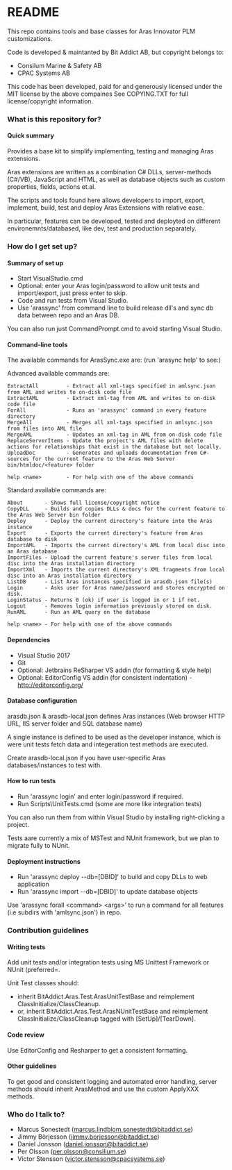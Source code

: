 # README #

This repo contains tools and base classes for Aras Innovator PLM customizations.

Code is developed & maintanted by Bit Addict AB, but copyright belongs to:

* Consilum Marine & Safety AB
* CPAC Systems AB

This code has been developed, paid for and generously licensed under the MIT license by the above compaines
See COPYING.TXT for full license/copyright information.

### What is this repository for? ###

#### Quick summary

Provides a base kit to simplify implementing, testing and managing Aras extensions.

Aras extensions are written as a combination C# DLLs, server-methods (C#/VB), JavaScript and HTML,
as well as database objects such as custom properties, fields, actions et.al.

The scripts and tools found here allows developers to import, export, implement,
build, test and deploy Aras Extensions with relative ease.

In particular, features can be developed, tested and deployted on different environemnts/databased, like dev, test and production separately.

### How do I get set up? ###

#### Summary of set up

 * Start VisualStudio.cmd
 * Optional: enter your Aras login/password to allow unit tests and import/export, just press enter to skip.
 * Code and run tests from Visual Studio.
 * Use 'arassync' from command line to build release dll's and sync db data between repo and an Aras DB.

You can also run just CommandPrompt.cmd to avoid starting Visual Studio.

#### Command-line tools

The available commands for ArasSync.exe are: (run 'arasync help' to see:)

Advanced available commands are:

    ExtractAll         - Extract all xml-tags specified in amlsync.json from AML and writes to on-disk code file
    ExtractAML         - Extract xml-tag from AML and writes to on-disk code file
    ForAll             - Runs an 'arassync' command in every feature directory
    MergeAll           - Merges all xml-tags specified in amlsync.json from files into AML file
    MergeAML           - Updates an xml-tag in AML from on-disk code file
    ReplaceServerItems - Update the project's AML files with delete actions for relationships that exist in the database but not locally.
    UploadDoc          - Generates and uploads documentation from C#-sources for the current feature to the Aras Web Server bin/htmldoc/<feature> folder

    help <name>        - For help with one of the above commands

Standard available commands are:

    About       - Shows full license/copyright notice
    CopyDLL     - Builds and copies DLLs & docs for the current feature to the Aras Web Server bin folder
    Deploy      - Deploy the current directory's feature into the Aras instance
    Export      - Exports the current directory's feature from Aras database to disk
    ImportAML   - Imports the current directory's AML from local disc into an Aras database
    ImportFiles - Upload the current feature's server files from local disc into the Aras installation directory
    ImportXml   - Imports the current directory's XML fragments from local disc into an Aras installation directory
    ListDB      - List Aras instances specified in arasdb.json file(s)
    Login       - Asks user for Aras name/password and stores encrypted on disk.
    LoginStatus - Returns 0 (ok) if user is logged in or 1 if not.
    Logout      - Removes login information previously stored on disk.
    RunAML      - Run an AML query on the database

    help <name> - For help with one of the above commands

#### Dependencies

 * Visual Studio 2017
 * Git
 * Optional: Jetbrains ReSharper VS addin (for formatting & style help)
 * Optional: EditorConfig VS addin (for consistent indentation)  - http://editorconfig.org/

#### Database configuration

arasdb.json & arasdb-local.json defines Aras instances (Web browser HTTP URL, IIS server folder and SQL database name)

A single instance is defined to be used as the developer instance,
which is were unit tests fetch data and integeration test methods are executed.

Create arasdb-local.json if you have user-specific Aras databases/instances to test with.

#### How to run tests

 * Run 'arassync login' and enter login/password if required.
 * Run Scripts\UnitTests.cmd (some are more like integration tests)

You can also run them from within Visual Studio by installing right-clicking a project.

Tests aare currently a mix of MSTest and NUnit framework, but we plan to migrate fully to NUnit.

#### Deployment instructions

 * Run 'arassync deploy --db=[DBID]' to build and copy DLLs to web application
 * Run 'arassync import --db=[DBID]' to update database objects

 Use 'arassync forall \<command> \<args>' to run a command for all features (i.e subdirs with 'amlsync.json') in repo.

### Contribution guidelines ###

#### Writing tests

Add unit tests and/or integration tests using MS Unittest Framework or NUnit (preferred=.

Unit Test classes should:

 * inherit BitAddict.Aras.Test.ArasUnitTestBase and reimplement ClassInitialize/ClassCleanup.
 * or, inherit BitAddict.Aras.Test.ArasNUnitTestBase and reimplement ClassInitialize/ClassCleanup tagged with [SetUp]/[TearDown].

#### Code review

Use EditorConfig and Resharper to get a consistent formatting.

#### Other guidelines

To get good and consistent logging and automated error handling, server methods should
inherit ArasMethod and use the custom ApplyXXX methods.

### Who do I talk to? ###

* Marcus Sonestedt (marcus.lindblom.sonestedt@bitaddict.se)
* Jimmy Börjesson (jimmy.borjesson@bitaddict.se)
* Daniel Jonsson (daniel.jonsson@bitaddict.se)
* Per Olsson (per.olsson@consilium.se)
* Victor Stensson (victor.stensson@cpacsystems.se)
